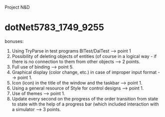 Project N&D
# dotNet5783_1749_9255

bonuses:
1. Using TryParse in test programs BlTest/DalTest --> point 1
2. Possibility of deleting objects of entities (of course in a logical way - if there is no connection to them from other objects --> 2 points.
3. Full use of binding --> point 5.
4. Graphical display (color change, etc.) in case of improper input format --> point 1.
5. Icon (icon) in the title of the window and the taskbar --> point 1.
6. Using a general resource of Style for control designs --> point 1.
7. Use of themes --> point 1.
8. Update every second on the progress of the order transition from state to state with the help of a progress bar (which included interaction with a simulator --> 3 points.

